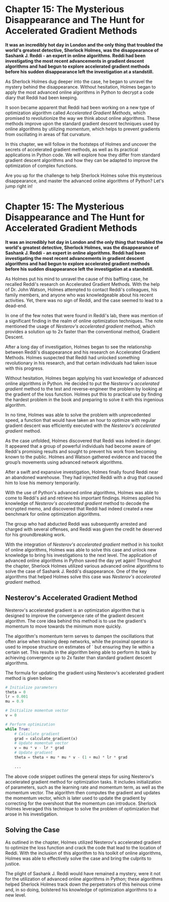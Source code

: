 # Chapter 15: The Mysterious Disappearance and The Hunt for Accelerated Gradient Methods

**It was an incredibly hot day in London and the only thing that troubled the world's greatest detective, Sherlock Holmes, was the disappearance of Sashank J. Reddi - an expert in online algorithms. Reddi had been investigating the most recent advancements in gradient descent algorithms and had begun to explore accelerated gradient methods before his sudden disappearance left the investigation at a standstill.**

As Sherlock Holmes dug deeper into the case, he began to unravel the mystery behind the disappearance. Without hesitation, Holmes began to apply the most advanced online algorithms in Python to decrypt a code diary that Reddi had been keeping.

It soon became apparent that Reddi had been working on a new type of optimization algorithm called *Accelerated Gradient Methods*, which promised to revolutionize the way we think about online algorithms. These methods improve upon the standard gradient descent techniques used by online algorithms by utilizing *momentum*, which helps to prevent gradients from oscillating in areas of flat curvature.

In this chapter, we will follow in the footsteps of Holmes and uncover the secrets of accelerated gradient methods, as well as its practical applications in Python code. We will explore how they differ from standard gradient descent algorithms and how they can be adapted to improve the optimization of complex functions.  

Are you up for the challenge to help Sherlock Holmes solve this mysterious disappearance, and master the advanced online algorithms of Python? Let's jump right in!
# Chapter 15: The Mysterious Disappearance and The Hunt for Accelerated Gradient Methods

**It was an incredibly hot day in London and the only thing that troubled the world's greatest detective, Sherlock Holmes, was the disappearance of Sashank J. Reddi - an expert in online algorithms. Reddi had been investigating the most recent advancements in gradient descent algorithms and had begun to explore accelerated gradient methods before his sudden disappearance left the investigation at a standstill.**

As Holmes put his mind to unravel the cause of this baffling case, he recalled Reddi's research on Accelerated Gradient Methods. With the help of Dr. John Watson, Holmes attempted to contact Reddi's colleagues, his family members, and anyone who was knowledgeable about his recent activities. Yet, there was no sign of Reddi, and the case seemed to lead to a dead-end. 

In one of the few notes that were found in Reddi's lab, there was mention of a significant finding in the realm of online optimization techniques. The note mentioned the usage of *Nesterov's accelerated gradient* method, which provides a solution up to 2x faster than the conventional method, Gradient Descent. 

After a long day of investigation, Holmes began to see the relationship between Reddi's disappearance and his research on Accelerated Gradient Methods. Holmes suspected that Reddi had unlocked something revolutionary in his research, and that certain individuals had taken issue with this progress. 

Without hesitation, Holmes began applying his vast knowledge of advanced online algorithms in Python. He decided to put the *Nesterov's accelerated gradient* method to the test and reverse-engineer the problem by looking at the gradient of the loss function.  Holmes put this to practical use by finding the hardest problem in the book and preparing to solve it with this ingenious algorithm. 

In no time, Holmes was able to solve the problem with unprecedented speed, a function that would have taken an hour to optimize with regular gradient descent was efficiently executed with the *Nesterov's accelerated gradient* method.

As the case unfolded, Holmes discovered that Reddi was indeed in danger. It appeared that a group of powerful individuals had become aware of Reddi's promising results and sought to prevent his work from becoming known to the public. Holmes and Watson gathered evidence and traced the group’s movements using advanced network algorithms.

After a swift and expansive investigation, Holmes finally found Reddi near an abandoned warehouse. They had injected Reddi with a drug that caused him to lose his memory temporarily. 

With the use of Python's advanced online algorithms, Holmes was able to come to Reddi's aid and retrieve his important findings. Holmes applied his knowledge of *Nesterov's accelerated gradient* method to decode the encrypted memo, and discovered that Reddi had indeed created a new benchmark for online optimization algorithms. 

The group who had abducted Reddi was subsequently arrested and charged with several offenses, and Reddi was given the credit he deserved for his groundbreaking work.

With the integration of *Nesterov's accelerated gradient* method in his toolkit of online algorithms, Holmes was able to solve this case and unlock new knowledge to bring his investigations to the next level. The application of advanced online algorithms in Python saved the day yet again!
Throughout the chapter, Sherlock Holmes utilized various advanced online algorithms to solve the case of Sashank J. Reddi's disappearance. One of the key algorithms that helped Holmes solve this case was *Nesterov's accelerated gradient* method. 

## Nesterov's Accelerated Gradient Method

Nesterov's accelerated gradient is an optimization algorithm that is designed to improve the convergence rate of the gradient descent algorithm. The core idea behind this method is to use the gradient's momentum to move towards the minimum more quickly. 

The algorithm's momentum term serves to dampen the oscillations that often arise when training deep networks, while the proximal operator is used to impose structure on estimates of ´ but ensuring they lie within a certain set. This results in the algorithm being able to perform its task by achieving convergence up to 2x faster than standard gradient descent algorithms.

The formula for updating the gradient using Nesterov's accelerated gradient method is given below:

```python
# Initialize parameters
theta = 0
lr = 0.001
mu = 0.9

# Initialize momentum vector
v = 0 

# Perform optimization
while True:
    # Calculate gradient
    grad = calculate_gradient(x)
    # Update momentum vector
    v = mu * v - lr * grad
    # Update gradient
    theta = theta + mu * mu * v - (1 + mu) * lr * grad
    
    ...
```

The above code snippet outlines the general steps for using Nesterov's accelerated gradient method for optimization tasks. It includes initialization of parameters, such as the learning rate and momentum term, as well as the momentum vector. The algorithm then computes the gradient and updates the momentum vector, which is later used to update the gradient by correcting for the overshoot that the momentum can introduce.  Sherlock Holmes leveraged this technique to solve the problem of optimization that arose in his investigation.

## Solving the Case

As outlined in the chapter, Holmes utilized Nesterov's accelerated gradient to optimize the loss function and crack the code that lead to the location of Reddi. With the inclusion of this algorithm to his toolkit of online algorithms, Holmes was able to effectively solve the case and bring the culprits to justice.

The plight of Sashank J. Reddi would have remained a mystery, were it not for the utilization of advanced online algorithms in Python; these algorithms helped Sherlock Holmes track down the perpetrators of this heinous crime and, in so doing, bolstered his knowledge of optimization algorithms to a new level.